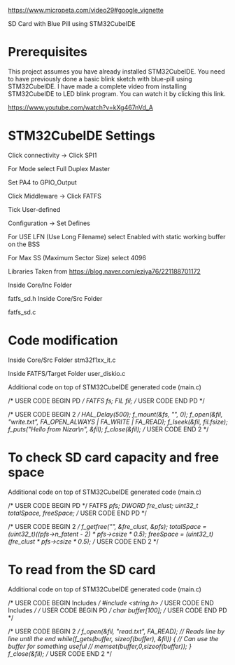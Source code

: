 https://www.micropeta.com/video29#google_vignette

SD Card with Blue Pill using STM32CubeIDE

# Prerequisites

This project assumes you have already installed STM32CubeIDE. 
You need to have previously done a basic blink sketch with blue-pill using STM32CubeIDE. 
I have made a complete video from installing STM32CubeIDE to LED blink program. 
You can watch it by clicking this link. 

https://www.youtube.com/watch?v=kXg467nVd_A

# STM32CubeIDE Settings

Click connectivity → Click SPI1

For Mode select Full Duplex Master

Set PA4 to GPIO_Output

Click Middleware → Click FATFS

Tick User-defined

Configuration → Set Defines

For USE LFN (Use Long Filename) select Enabled with static working buffer on the BSS

For Max SS (Maximum Sector Size) select 4096

Libraries
Taken from https://blog.naver.com/eziya76/221188701172

Inside Core/Inc Folder

fatfs_sd.h
Inside Core/Src Folder

fatfs_sd.c

# Code modification

Inside Core/Src Folder
stm32f1xx_it.c

Inside FATFS/Target Folder
user_diskio.c

Additional code on top of STM32CubeIDE generated code (main.c)

/* USER CODE BEGIN PD */
FATFS fs;
FIL fil;
/* USER CODE END PD */

  /* USER CODE BEGIN 2 */
  HAL_Delay(500);
  f_mount(&fs, "", 0);
  f_open(&fil, "write.txt", FA_OPEN_ALWAYS | FA_WRITE | FA_READ);
  f_lseek(&fil, fil.fsize);
  f_puts("Hello from Nizar\n", &fil);
  f_close(&fil);
  /* USER CODE END 2 */

# To check SD card capacity and free space

Additional code on top of STM32CubeIDE generated code (main.c)

/* USER CODE BEGIN PD */
FATFS *pfs;
DWORD fre_clust;
uint32_t totalSpace, freeSpace;
/* USER CODE END PD */

  /* USER CODE BEGIN 2 */
  f_getfree("", &fre_clust, &pfs);
  totalSpace = (uint32_t)((pfs->n_fatent - 2) * pfs->csize * 0.5);
  freeSpace = (uint32_t)(fre_clust * pfs->csize * 0.5);
  /* USER CODE END 2 */

# To read from the SD card

Additional code on top of STM32CubeIDE generated code (main.c)

/* USER CODE BEGIN Includes */
#include <string.h>
/* USER CODE END Includes */
/* USER CODE BEGIN PD */
char buffer[100];
/* USER CODE END PD */

  /* USER CODE BEGIN 2 */
  f_open(&fil, "read.txt", FA_READ);
  // Reads line by line until the end
  while(f_gets(buffer, sizeof(buffer), &fil))
  {
    // Can use the buffer for something useful
    // memset(buffer,0,sizeof(buffer));
  }
  f_close(&fil);
  /* USER CODE END 2 */